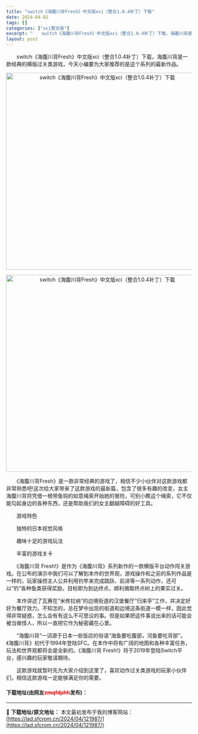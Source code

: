 ```yaml
---
title: "switch《海腹川背Fresh》中文版xci（整合1.0.4补丁）下载"
date: 2024-04-02
tags: []
categories: ["xci整合版"]
excerpt: "　　switch《海腹川背Fresh》中文版xci（整合1.0.4补丁）下载，海腹川背是一款经典的横版过关类游戏，今天小编要为大家推荐的是这个系列的最新作品。 　　《海腹川背Fresh》是一款非常经典的游戏了，相信不少小伙伴对这款游戏都非常熟悉吧!这次给大家带来了这款游戏的最新篇，包含了很多有趣的改&hellip;"
layout: post
---
```


 <p>　　switch《海腹川背Fresh》中文版xci（整合1.0.4补丁）下载，海腹川背是一款经典的横版过关类游戏，今天小编要为大家推荐的是这个系列的最新作品。</p> <p align="center"><img align="" border="0" src="https://lad.sfcrom.cn/wp-content/uploads/2024/04/20240402_660bdfa98ac46.webp" width="533" alt="switch《海腹川背Fresh》中文版xci（整合1.0.4补丁）下载" /></p> <p align="center"><img align="" border="0" src="https://lad.sfcrom.cn/wp-content/uploads/2024/04/20240402_660bdfa9e85ad.webp" width="533" alt="switch《海腹川背Fresh》中文版xci（整合1.0.4补丁）下载" /></p> <p>　　《海腹川背Fresh》是一款非常经典的游戏了，相信不少小伙伴对这款游戏都非常熟悉吧!这次给大家带来了这款游戏的最新篇，包含了很多有趣的改变，女主海腹川背将凭借一根带鱼钩的如意绳索开始她的冒险，可别小瞧这个绳索，它不仅能勾起身边的各种东西，还是帮助我们的女主翻越障碍的好工具。</p> <p>　　游戏特色</p> <p>　　独特的日本视觉风格</p> <p>　　趣味十足的游戏玩法</p> <p>　　丰富的游戏关卡</p> <p>　　《海腹川背 Fresh!》是作为《海腹川背》系列新作的一款横版平台动作闯关游戏。在公布的演示中我们可以了解到本作的世界观，游戏操作和之前的系列作品是一样的，玩家操控主人公并利用钓竿来完成跳跃、前进等一系列动作，还可以&ldquo;钓&rdquo;各种鱼类获得奖励，目标即为到达终点，顺利摘取终点树上的果实过关。</p> <p>　　本作讲述了瓦赛在&ldquo;米修拉纳&rdquo;的边境街道的汉堡餐厅&ldquo;归来亭&rdquo;工作，并决定好好为餐厅效力。不知怎的，总在梦中出现的街道和边境这条街道一模一样，因此觉得非常疑惑，怎么会有有这么不可思议的事。但是如果把这件事说出来的话可能会被当做怪人，所以一直把它作为秘密藏在心里。</p> <p>　　&ldquo;海腹川背&rdquo;一词源于日本一些饭店的俗语&ldquo;海鱼要吃腹部，河鱼要吃背部&rdquo;。《海腹川背》初代于1994年登陆SFC。在本作中将有广阔的地图和各种丰富任务，玩法和世界观都将会是全新的。《海腹川背 Fresh!》将于2019年登陆Switch平台，感兴趣的玩家敬请期待。</p> <p>　　这款游戏就暂时先为大家介绍到这里了，喜欢动作过关类游戏的玩家小伙伴们，相信这款游戏一定能够满足你的需要。</p> <p><h4>下载地址(由网友<font color="red">zmqfdphh</font>发布)：</h4></p> 

---
📖 **下载地址/原文地址：** 本文最初发布于我的博客网站：[https://lad.sfcrom.cn/2024/04/121987/](https://lad.sfcrom.cn/2024/04/121987/)
